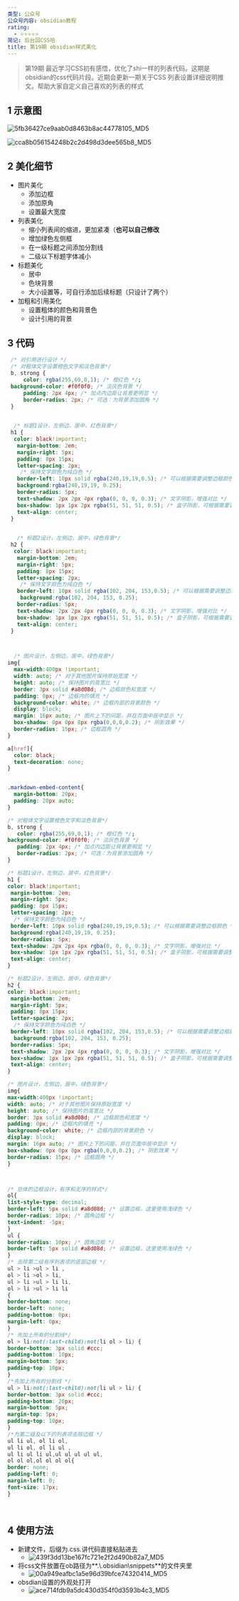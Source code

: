 ```yaml
---
类型: 公众号
公众号内容: obsidian教程
rating:
  - ⭐⭐⭐⭐⭐
简记: 后台回CSS哈
title: 第19期 obsidian样式美化
---
```


> 第19期
> 最近学习CSS初有感悟，优化了shi一样的列表代码。这期是obsidian的css代码片段。近期会更新一期关于CSS 列表设置详细说明推文。帮助大家自定义自己喜欢的列表的样式

## 1 示意图

![5fb36427ce9aab0d8463b8ac44778105_MD5](https://pic-go-42.oss-cn-guangzhou.aliyuncs.com/img/5fb36427ce9aab0d8463b8ac44778105_MD5.png)

![cca8b056154248b2c2d498d3dee565b8_MD5](https://pic-go-42.oss-cn-guangzhou.aliyuncs.com/img/cca8b056154248b2c2d498d3dee565b8_MD5.png)

## 2 美化细节

- 图片美化
	- 添加边框
	- 添加原角
	- 设置最大宽度
- 列表美化
	- 缩小列表间的缩进，更加紧凑（**也可以自己修改**
	- 增加绿色左侧框
	- 在一级标题之间添加分割线
	- 二级以下标题字体减小
- 标题美化
	- 居中
	- 色块背景
	- 大小设置等，可自行添加后续标题（只设计了两个）
- 加粗和引用美化
	- 设置粗体的颜色和背景色
	- 设计引用的背景

## 3 代码

```CSS
 /* 对引用进行设计 */
 /* 对粗体文字设置橙色文字和淡色背景*/
 b, strong {
     color: rgba(255,69,0,1); /* 橙红色 */;
 background-color: #f0f0f0; /* 淡灰色背景 */
     padding: 2px 4px; /* 加点内边距让背景更明显 */
     border-radius: 2px; /* 可选：为背景添加圆角 */
 }

 
  /* 标题1设计，左侧边，居中，红色背景*/
 h1 {
  color: black!important;
   margin-bottom: 2em;
   margin-right: 5px;
   padding: 8px 15px;
   letter-spacing: 2px;
    /* 保持文字颜色为纯白色 */
   border-left: 10px solid rgba(240,19,19,0.5); /* 可以根据需要调整边框颜色 */
   background:rgba(240,19,19, 0.25);
   border-radius: 5px;
   text-shadow: 2px 2px 4px rgba(0, 0, 0, 0.3); /* 文字阴影，增强对比 */
   box-shadow: 1px 1px 2px rgba(51, 51, 51, 0.5); /* 盒子阴影，可根据需要调整 */
   text-align: center;
 }

 
   /* 标题2设计，左侧边，居中，绿色背景*/
 h2 {
  color: black!important;
   margin-bottom: 2em;
   margin-right: 5px;
   padding: 8px 15px;
   letter-spacing: 2px;
    /* 保持文字颜色为纯白色 */
   border-left: 10px solid rgba(102, 204, 153,0.5); /* 可以根据需要调整边框颜色 */
    background:rgba(102, 204, 153, 0.25);
   border-radius: 5px;
   text-shadow: 2px 2px 4px rgba(0, 0, 0, 0.3); /* 文字阴影，增强对比 */
   box-shadow: 1px 1px 2px rgba(51, 51, 51, 0.5); /* 盒子阴影，可根据需要调整 */
   text-align: center;
 }



  /* 图片设计，左侧边，居中，绿色背景*/
img{
  max-width:400px !important;
  width: auto; /* 对于其他图片保持原始宽度 */
  height: auto; /* 保持图片的高宽比 */
  border: 3px solid #a8d08d; /* 边框颜色和宽度 */
  padding: 0px; /* 边框内的填充 */
  background-color: white; /* 边框内部的背景颜色 */
  display: block;
  margin: 16px auto; /* 图片上下的间距，并在页面中居中显示 */
  box-shadow: 0px 0px 8px rgba(0,0,0,0.2); /* 阴影效果 */
  border-radius: 15px; /* 边框圆角 */
}

a[href]{
  color: black;
  text-decoration: none;
}


.markdown-embed-content{
  margin-bottom: 20px;
  padding: 20px auto;
}

/* 对粗体文字设置橙色文字和淡色背景*/
b, strong {
   color: rgba(255,69,0,1); /* 橙红色 */;
background-color: #f0f0f0; /* 淡灰色背景 */
   padding: 2px 4px; /* 加点内边距让背景更明显 */
   border-radius: 2px; /* 可选：为背景添加圆角 */
}

/* 标题1设计，左侧边，居中，红色背景*/
h1 {
color: black!important;
 margin-bottom: 2em;
 margin-right: 5px;
 padding: 8px 15px;
 letter-spacing: 2px;
  /* 保持文字颜色为纯白色 */
 border-left: 10px solid rgba(240,19,19,0.5); /* 可以根据需要调整边框颜色 */
 background:rgba(240,19,19, 0.25);
 border-radius: 5px;
 text-shadow: 2px 2px 4px rgba(0, 0, 0, 0.3); /* 文字阴影，增强对比 */
 box-shadow: 1px 1px 2px rgba(51, 51, 51, 0.5); /* 盒子阴影，可根据需要调整 */
 text-align: center;
}

/* 标题2设计，左侧边，居中，绿色背景*/
h2 {
color: black!important;
 margin-bottom: 2em;
 margin-right: 5px;
 padding: 8px 15px;
 letter-spacing: 2px;
  /* 保持文字颜色为纯白色 */
 border-left: 10px solid rgba(102, 204, 153,0.5); /* 可以根据需要调整边框颜色 */
  background:rgba(102, 204, 153, 0.25);
 border-radius: 5px;
 text-shadow: 2px 2px 4px rgba(0, 0, 0, 0.3); /* 文字阴影，增强对比 */
 box-shadow: 1px 1px 2px rgba(51, 51, 51, 0.5); /* 盒子阴影，可根据需要调整 */
 text-align: center;
}

/* 图片设计，左侧边，居中，绿色背景*/
img{
max-width:400px !important;
width: auto; /* 对于其他图片保持原始宽度 */
height: auto; /* 保持图片的高宽比 */
border: 3px solid #a8d08d; /* 边框颜色和宽度 */
padding: 0px; /* 边框内的填充 */
background-color: white; /* 边框内部的背景颜色 */
display: block;
margin: 16px auto; /* 图片上下的间距，并在页面中居中显示 */
box-shadow: 0px 0px 8px rgba(0,0,0,0.2); /* 阴影效果 */
border-radius: 15px; /* 边框圆角 */
}



/* 总体的边框设计，有序和无序的样式*/  
ol{
list-style-type: decimal;
border-left: 5px solid #a8d08d; /* 设置边框，这里使用浅绿色 */
border-radius: 10px; /* 圆角边框 */
text-indent: -5px;
}
ul {
border-radius: 10px; /* 圆角边框 */
border-left: 5px solid #a8d08d; /* 设置边框，这里使用浅绿色 */
}
/* 去除第二级有序列表项的底部边框 */
ul > li >ul > li ,
ol > li >ol > li,
ul > li >ul > li li,
ol > li >ul > li li
{
border-bottom: none;
border-left: none;
padding-bottom: 0px;
margin-left: 0px;
}
/* 先加上所有的分割线*/
ol > li:not(:last-child):not(li ol > li) {
border-bottom: 3px solid #ccc;
padding-bottom: 10px;
margin-bottom: 5px;
padding-top: 10px;
}
/*先加上所有的分割线 */
ul > li:not(:last-child):not(li ul > li) {
border-bottom: 3px solid #ccc;
padding-bottom: 20px;
margin-bottom: 5px;
margin-top: 5px;
padding-top: 10px;
}
/*为第二级及以下的列表项去除边框 */
ul li ul, ol li ol, 
ul li ol, ol li ul ,
ul li ul li ul,ul ul ul ul ul,
ol ol ol,ol ol ol ol{
border: none;
padding-left: 0;
margin-left: 0;
font-size: 17px;
}




```

## 4 使用方法

- 新建文件，后缀为.css.讲代码直接粘贴进去
	- ![439f3dd13be167fc721e2f2d490b82a7_MD5](https://pic-go-42.oss-cn-guangzhou.aliyuncs.com/img/439f3dd13be167fc721e2f2d490b82a7_MD5.png)
- 将css文件放置在ob路径为**.\\.obsidian\snippets**的文件夹里
	- ![00a949eafbc1a5e96d39bfce74320414_MD5](https://pic-go-42.oss-cn-guangzhou.aliyuncs.com/img/00a949eafbc1a5e96d39bfce74320414_MD5.png)
- obsdian设置的外观处打开
	- ![ace714fdb9a5dc430d354f0d3593b4c3_MD5](https://pic-go-42.oss-cn-guangzhou.aliyuncs.com/img/ace714fdb9a5dc430d354f0d3593b4c3_MD5.png)